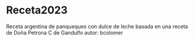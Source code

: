 # Receta2023
Receta argentina de panqueques con dulce de leche
basada en una receta de Doña Petrona C de Gandulfo
autor: bcolomer
